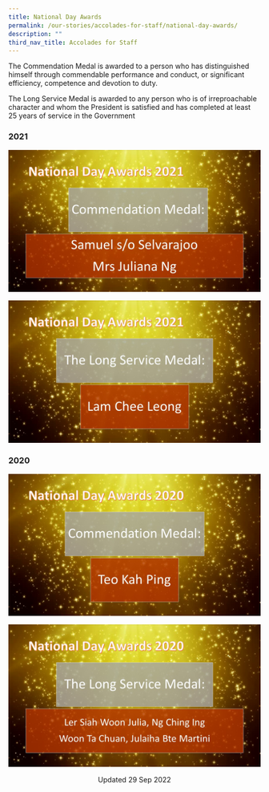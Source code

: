 ```yaml
---
title: National Day Awards
permalink: /our-stories/accolades-for-staff/national-day-awards/
description: ""
third_nav_title: Accolades for Staff
---
```

The Commendation Medal is awarded to a person who has distinguished himself through commendable performance and conduct, or significant efficiency, competence and devotion to duty.

The Long Service Medal is awarded to any person who is of irreproachable character and whom the President is satisfied and has completed at least 25 years of service in the Government

### 2021

![](/images/CM%202021-2.jpg)

![](/images/LSM%202021.jpg)

### 2020

![](/images/CM%202020.jpg)

![](/images/LSM%202020.jpg)

<center> Updated 29 Sep 2022 </center>
